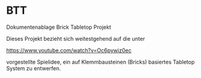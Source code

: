 # BTT
Dokumentenablage Brick Tabletop Projekt

Dieses Projekt bezieht sich weitestgehend auf die unter

https://www.youtube.com/watch?v=Oc6pywiz0ec

vorgestellte Spielidee, ein auf Klemmbausteinen (Bricks) basiertes Tabletop System zu entwerfen.







